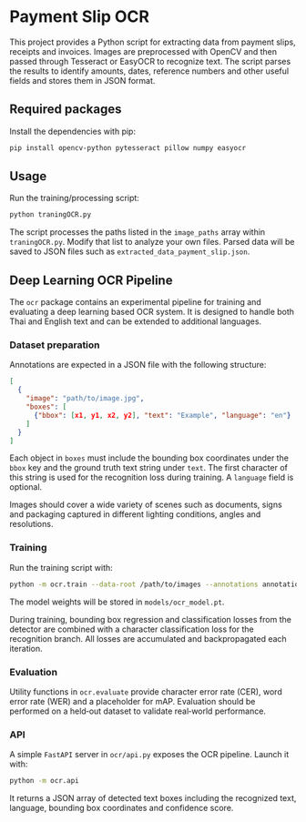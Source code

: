 # Payment Slip OCR

This project provides a Python script for extracting data from payment slips, receipts and invoices. Images are preprocessed with OpenCV and then passed through Tesseract or EasyOCR to recognize text. The script parses the results to identify amounts, dates, reference numbers and other useful fields and stores them in JSON format.

## Required packages

Install the dependencies with pip:

```bash
pip install opencv-python pytesseract pillow numpy easyocr
```

## Usage

Run the training/processing script:

```bash
python traningOCR.py
```

The script processes the paths listed in the `image_paths` array within `traningOCR.py`. Modify that list to analyze your own files. Parsed data will be saved to JSON files such as `extracted_data_payment_slip.json`.

## Deep Learning OCR Pipeline

The `ocr` package contains an experimental pipeline for training and evaluating
a deep learning based OCR system. It is designed to handle both Thai and English
text and can be extended to additional languages.

### Dataset preparation

Annotations are expected in a JSON file with the following structure:

```json
[
  {
    "image": "path/to/image.jpg",
    "boxes": [
      {"bbox": [x1, y1, x2, y2], "text": "Example", "language": "en"}
    ]
  }
]
```

Each object in `boxes` must include the bounding box coordinates under the `bbox`
key and the ground truth text string under `text`. The first character of this
string is used for the recognition loss during training. A `language` field is
optional.

Images should cover a wide variety of scenes such as documents, signs and
packaging captured in different lighting conditions, angles and resolutions.

### Training

Run the training script with:

```bash
python -m ocr.train --data-root /path/to/images --annotations annotations.json
```

The model weights will be stored in `models/ocr_model.pt`.

During training, bounding box regression and classification losses from the
detector are combined with a character classification loss for the recognition
branch. All losses are accumulated and backpropagated each iteration.

### Evaluation

Utility functions in `ocr.evaluate` provide character error rate (CER), word
error rate (WER) and a placeholder for mAP. Evaluation should be performed on a
held‑out dataset to validate real‑world performance.

### API

A simple `FastAPI` server in `ocr/api.py` exposes the OCR pipeline. Launch it
with:

```bash
python -m ocr.api
```

It returns a JSON array of detected text boxes including the recognized text,
language, bounding box coordinates and confidence score.

